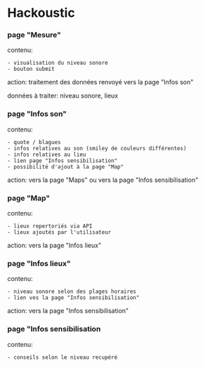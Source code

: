# Hackoustic

### page "Mesure"
  contenu:
  
    - visualisation du niveau sonore
    - bouton submit
    
  action: traitement des données renvoyé vers la page "Infos son"
  
  données à traiter: niveau sonore, lieux
  
  
### page "Infos son"
  contenu: 
  
    - quote / blagues
    - infos relatives au son (smiley de couleurs différentes)
    - infos relatives au lieu
    - lien page "Infos sensibilisation"
    - possibilité d'ajout à la page "Map"
    
  action: vers la page "Maps" ou vers la page "Infos sensibilisation"
  
### page "Map"
  contenu:
  
    - lieux repertoriés via API
    - lieux ajoutés par l'utilisateur
    
  action: vers la page "Infos lieux"

  
### page "Infos lieux"
  contenu:
  
    - niveau sonore selon des plages horaires
    - lien ves la page "Infos sensibilisation"
    
  action: vers la page "Infos sensibilisation"

  
### page "Infos sensibilisation
  contenu:
  
    - conseils selon le niveau recupéré
  
